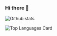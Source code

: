 ### Hi there 👋

<!--
**ibettio1/ibettio1** is a ✨ _special_ ✨ repository because its `README.md` (this file) appears on your GitHub profile.

Here are some ideas to get you started:

- 🔭 I’m currently working on ...
- 🌱 I’m currently learning ...
- 👯 I’m looking to collaborate on ...
- 🤔 I’m looking for help with ...
- 💬 Ask me about ...
- 📫 How to reach me: ...
- 😄 Pronouns: ...
- ⚡ Fun fact: ...
-->

![Github stats](https://github-readme-stats.vercel.app/api?username=ibettio1&theme=highcontrast&show_icons=true&count_private=true)

![Top Languages Card](https://github-readme-stats.vercel.app/api/top-langs/?username=ibettio1)
